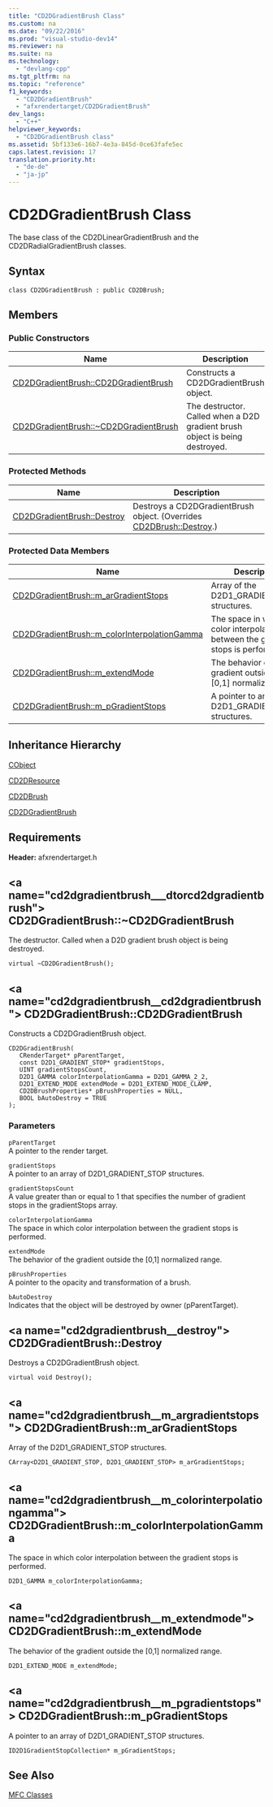 ```yaml
---
title: "CD2DGradientBrush Class"
ms.custom: na
ms.date: "09/22/2016"
ms.prod: "visual-studio-dev14"
ms.reviewer: na
ms.suite: na
ms.technology: 
  - "devlang-cpp"
ms.tgt_pltfrm: na
ms.topic: "reference"
f1_keywords: 
  - "CD2DGradientBrush"
  - "afxrendertarget/CD2DGradientBrush"
dev_langs: 
  - "C++"
helpviewer_keywords: 
  - "CD2DGradientBrush class"
ms.assetid: 5bf133e6-16b7-4e3a-845d-0ce63fafe5ec
caps.latest.revision: 17
translation.priority.ht: 
  - "de-de"
  - "ja-jp"
---
```

# CD2DGradientBrush Class
The base class of the CD2DLinearGradientBrush and the CD2DRadialGradientBrush classes.  
  
## Syntax  
  
```  
class CD2DGradientBrush : public CD2DBrush;  
```  
  
## Members  
  
### Public Constructors  
  
|Name|Description|  
|----------|-----------------|  
|[CD2DGradientBrush::CD2DGradientBrush](#cd2dgradientbrush__cd2dgradientbrush)|Constructs a CD2DGradientBrush object.|  
|[CD2DGradientBrush::~CD2DGradientBrush](#cd2dgradientbrush__~cd2dgradientbrush)|The destructor. Called when a D2D gradient brush object is being destroyed.|  
  
### Protected Methods  
  
|Name|Description|  
|----------|-----------------|  
|[CD2DGradientBrush::Destroy](#cd2dgradientbrush__destroy)|Destroys a CD2DGradientBrush object. (Overrides [CD2DBrush::Destroy](../vs140/cd2dbrush-class.md#cd2dbrush__destroy).)|  
  
### Protected Data Members  
  
|Name|Description|  
|----------|-----------------|  
|[CD2DGradientBrush::m_arGradientStops](#cd2dgradientbrush__m_argradientstops)|Array of the D2D1_GRADIENT_STOP structures.|  
|[CD2DGradientBrush::m_colorInterpolationGamma](#cd2dgradientbrush__m_colorinterpolationgamma)|The space in which color interpolation between the gradient stops is performed.|  
|[CD2DGradientBrush::m_extendMode](#cd2dgradientbrush__m_extendmode)|The behavior of the gradient outside the [0,1] normalized range.|  
|[CD2DGradientBrush::m_pGradientStops](#cd2dgradientbrush__m_pgradientstops)|A pointer to an array of D2D1_GRADIENT_STOP structures.|  
  
## Inheritance Hierarchy  
 [CObject](../vs140/cobject-class.md)  
  
 [CD2DResource](../vs140/cd2dresource-class.md)  
  
 [CD2DBrush](../vs140/cd2dbrush-class.md)  
  
 [CD2DGradientBrush](../vs140/cd2dgradientbrush-class.md)  
  
## Requirements  
 **Header:** afxrendertarget.h  
  
##  \<a name="cd2dgradientbrush___dtorcd2dgradientbrush"></a>  CD2DGradientBrush::~CD2DGradientBrush  
 The destructor. Called when a D2D gradient brush object is being destroyed.  
  
```  
virtual ~CD2DGradientBrush();  
```  
  
##  \<a name="cd2dgradientbrush__cd2dgradientbrush"></a>  CD2DGradientBrush::CD2DGradientBrush  
 Constructs a CD2DGradientBrush object.  
  
```  
CD2DGradientBrush(  
   CRenderTarget* pParentTarget,  
   const D2D1_GRADIENT_STOP* gradientStops,  
   UINT gradientStopsCount,  
   D2D1_GAMMA colorInterpolationGamma = D2D1_GAMMA_2_2,  
   D2D1_EXTEND_MODE extendMode = D2D1_EXTEND_MODE_CLAMP,  
   CD2DBrushProperties* pBrushProperties = NULL,  
   BOOL bAutoDestroy = TRUE  
);  
```  
  
### Parameters  
 `pParentTarget`  
 A pointer to the render target.  
  
 `gradientStops`  
 A pointer to an array of D2D1_GRADIENT_STOP structures.  
  
 `gradientStopsCount`  
 A value greater than or equal to 1 that specifies the number of gradient stops in the gradientStops array.  
  
 `colorInterpolationGamma`  
 The space in which color interpolation between the gradient stops is performed.  
  
 `extendMode`  
 The behavior of the gradient outside the [0,1] normalized range.  
  
 `pBrushProperties`  
 A pointer to the opacity and transformation of a brush.  
  
 `bAutoDestroy`  
 Indicates that the object will be destroyed by owner (pParentTarget).  
  
##  \<a name="cd2dgradientbrush__destroy"></a>  CD2DGradientBrush::Destroy  
 Destroys a CD2DGradientBrush object.  
  
```  
virtual void Destroy();  
```  
  
##  \<a name="cd2dgradientbrush__m_argradientstops"></a>  CD2DGradientBrush::m_arGradientStops  
 Array of the D2D1_GRADIENT_STOP structures.  
  
```  
CArray<D2D1_GRADIENT_STOP, D2D1_GRADIENT_STOP> m_arGradientStops;  
```  
  
##  \<a name="cd2dgradientbrush__m_colorinterpolationgamma"></a>  CD2DGradientBrush::m_colorInterpolationGamma  
 The space in which color interpolation between the gradient stops is performed.  
  
```  
D2D1_GAMMA m_colorInterpolationGamma;  
```  
  
##  \<a name="cd2dgradientbrush__m_extendmode"></a>  CD2DGradientBrush::m_extendMode  
 The behavior of the gradient outside the [0,1] normalized range.  
  
```  
D2D1_EXTEND_MODE m_extendMode;  
```  
  
##  \<a name="cd2dgradientbrush__m_pgradientstops"></a>  CD2DGradientBrush::m_pGradientStops  
 A pointer to an array of D2D1_GRADIENT_STOP structures.  
  
```  
ID2D1GradientStopCollection* m_pGradientStops;  
```  
  
## See Also  
 [MFC Classes](../vs140/mfc-classes.md)